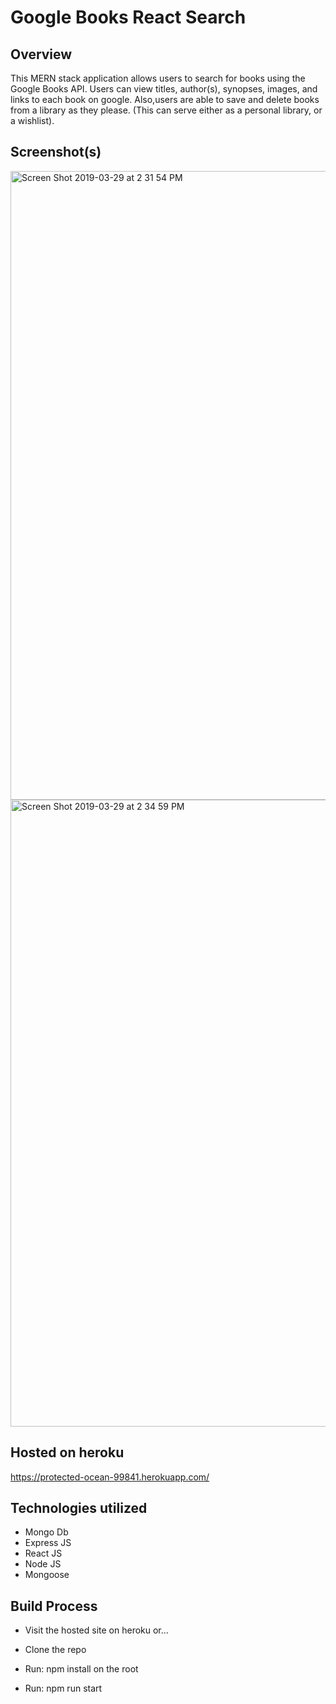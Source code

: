 # Google Books React Search

## Overview

This MERN stack application allows users to search for books using the Google Books API. Users can view titles, author(s), synopses, images, and links to each book on google. Also,users are able to save and delete books from a library as they please. (This can serve either as a personal library, or a wishlist).

## Screenshot(s)
<img width="1006" alt="Screen Shot 2019-03-29 at 2 31 54 PM" src="https://user-images.githubusercontent.com/42223683/55263785-6d2b3700-522f-11e9-8315-d4bf64bd80fa.png">
<img width="1003" alt="Screen Shot 2019-03-29 at 2 34 59 PM" src="https://user-images.githubusercontent.com/42223683/55263920-dad76300-522f-11e9-935b-71362e3575a3.png">

## Hosted on heroku

https://protected-ocean-99841.herokuapp.com/

## Technologies utilized
 - Mongo Db
 - Express JS
 - React JS
 - Node JS
 - Mongoose


## Build Process

 - Visit the hosted site on heroku or...

 - Clone the repo
 - Run: npm install on the root
 - Run: npm run start
